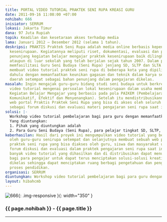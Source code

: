```yaml
---
title: PORTAL VIDEO TUTORIAL PRAKTEK SENI RUPA KREASI GURU
date: 2011-09-16 11:08:00 +07:00
nohibah: 666
inisiator: SERRUM
lokasi: Jakarta Timur
dana: 97 Juta Rupiah
topik: Keadilan dan kesetaraan akses terhadap media
lama: Januari 2012 – Desember 2012 (selama 1 tahun).
deskripsi: PRAKTIS Praktek Seni Rupa adalah media online berbasis kependidikan dan
  kesenirupaan. Kegiatannya meliputi riset, dokumentasi, evaluasi dan produksi bahan-bahan
  penunjang kegiatan belajar mengajar praktek kesenirupaan baik dilingkungan sekolah
  ataupun di luar sekolah yang telah berjalan sejak tahun 2007. Dalam proyek ini PRAKTIS
  memfasilitasi Guru Seni Budaya (Seni Rupa) jenjang SD, SLTP dan SLTA untuk dapat
  membuat video tutorial praktek seni rupa di beberapa kota yang dipilih terlebih
  dahulu dengan memanfaatkan keunikan gagasan dan teknik dalam karya seni rupa terapan
  daerah setempat sebagai bahan penunjang dalam pengajaran dikelas.
masalah: Ingin mengajak guru-guru bidang studi seni budaya untuk berkreasi, membuat
  video tutorial mengenai persoalan lokal kesenirupaan dalam usaha membangun sistem
  Kegiatan Belajar Mengajar yang berbasis pada pola PAIKEM (Pembelajaran Aktif, Inovatif,
  Komunikatif, Efektif dan Menyenangkan). Setelah itu mendistribusikannya melalui
  web portal Praktis Praktek Seni Rupa yang bisa di akses oleh seluruh guru di Indonesia
  sebagai forum diskusi dan evaluasi materi pengajaran seni rupa saat ini.
solusi: |-
  Workshop video tutorial pembelajaran bagi para guru dengan memanfaatkan keunikan gagasan dan teknik dalam karya seni rupa terapan daerah setempat di 5 kota yang telah dipilih sebelumnya, seperti Padang, Jatiwangi, Semarang, Mataram dan Balikpapan. Setelah itu melakukan distribusi secara terbuka kepada publik melalui pembuatan web portal praktis praktek seni rupa sebagai forum diskusi dan evaluasi materi pengajaran seni rupa saat ini.
  Yang diuntungkan:
  1. Pihak yang diuntungkan adalah
  2. Para Guru Seni Budaya (Seni Rupa), para pelajar tingkat SD, SLTP, SLTA sampai mahasiswa di 5 Kota di Indonesia, serta para pemerhati media pembelajaran dan masyarakat umum.
keberhasilan: Hasil dari proyek ini mengumpulkan video tutorial yang berhasil dibuat
  oleh guru-guru senirupa setempat dan selanjutnya membuat sebuah web portal praktis
  praktek seni rupa yang bisa diakses oleh guru, siswa dan masyarakat umum sebagai
  forum diskusi dan evaluasi dalam praktek pengajaran seni rupa saat ini. Semakin
  banyak video tutorial yang dihasilkan dan di distribusikan dapat menumbuhkan kesadaran
  bagi para pengajar untuk dapat terus menciptakan solusi-solusi kreatif pembelajaran
  dikelas sehingga dapat menciptakan ruang berbagi pengetahuan dan pengalaman dalam
  proses pendidikan.
organisasi: SERRUM
diuntungkan: Workshop video tutorial pembelajaran bagi para guru dengan memanfaatkan keunikan gagasan dan teknik dalam karya seni rupa terapan daerah setempat di 5 kota yang telah dipilih sebelumnya, seperti Padang, Jatiwangi, Semarang, Mataram dan Balikpapan. Setelah itu melakukan distribusi secara terbuka kepada publik melalui pembuatan web portal praktis praktek seni rupa sebagai forum diskusi dan evaluasi materi pengajaran seni rupa saat ini.
layout: hibahcmb
---
```


![666](/static/img/hibahcmb/666.png){: .img-responsive }{: width="350" }

### {{ page.nohibah }} - {{ page.title }}

---
